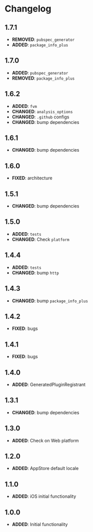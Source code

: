 # Changelog

## 1.7.1
- **REMOVED**: `pubspec_generator`
- **ADDED**: `package_info_plus`


## 1.7.0
- **ADDED**: `pubspec_generator`
- **REMOVED**: `package_info_plus`


## 1.6.2
- **ADDED**: `fvm`
- **CHANGED**: `analysis_options`
- **CHANGED**: `.github` configs
- **CHANGED**: bump dependencies


## 1.6.1
- **CHANGED**: bump dependencies


## 1.6.0
- **FIXED**: architecture


## 1.5.1
- **CHANGED**: bump dependencies


## 1.5.0
- **ADDED**: `tests`
- **CHANGED**: Check `platform`


## 1.4.4
- **ADDED**: `tests`
- **CHANGED**: bump `http`


## 1.4.3
 - **CHANGED**: bump `package_info_plus`


## 1.4.2
- **FIXED**: bugs


## 1.4.1
- **FIXED**: bugs


## 1.4.0
- **ADDED**: GeneratedPluginRegistrant


## 1.3.1
- **CHANGED**: bump dependencies


## 1.3.0
- **ADDED**: Check on Web platform


## 1.2.0
- **ADDED**: AppStore default locale


## 1.1.0
- **ADDED**: iOS initial functionality


## 1.0.0
- **ADDED**: Initial functionality
